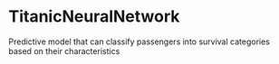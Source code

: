 # TitanicNeuralNetwork
 Predictive model that can classify passengers into survival categories based on their characteristics
